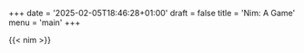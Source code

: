 +++
date = '2025-02-05T18:46:28+01:00'
draft = false
title = 'Nim: A Game'
menu = 'main'
+++

{{< nim >}}
